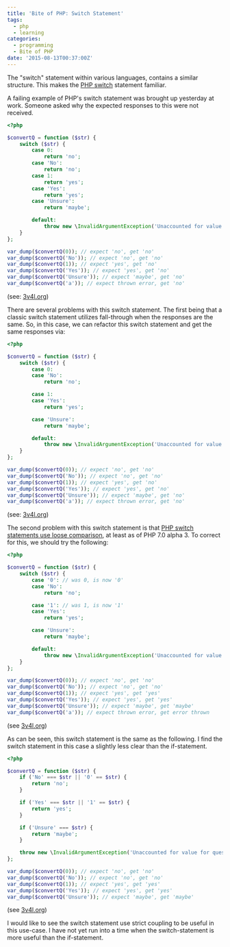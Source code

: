 ```yaml
---
title: 'Bite of PHP: Switch Statement'
tags:
  - php
  - learning
categories:
  - programming
  - Bite of PHP
date: '2015-08-13T00:37:00Z'
---
```


The "switch" statement within various languages, contains a similar structure. This makes the [PHP switch](http://php.net/manual/en/control-structures.switch.php) statement familiar.

A failing example of PHP's switch statement was brought up yesterday at work. Someone asked why the expected responses to this were not received.

```php
<?php

$convertQ = function ($str) {
    switch ($str) {
        case 0:
            return 'no';
        case 'No':
            return 'no';
        case 1:
            return 'yes';
        case 'Yes':
            return 'yes';
        case 'Unsure':
            return 'maybe';

        default:
            throw new \InvalidArgumentException('Unaccounted for value for questionnaire field: ' . $str);
    }
};

var_dump($convertQ(0)); // expect 'no', get 'no'
var_dump($convertQ('No')); // expect 'no', get 'no'
var_dump($convertQ(1)); // expect 'yes', get 'no'
var_dump($convertQ('Yes')); // expect 'yes', get 'no'
var_dump($convertQ('Unsure')); // expect 'maybe', get 'no'
var_dump($convertQ('a')); // expect thrown error, get 'no'
```

(see: [3v4l.org](http://3v4l.org/Qdblq))

There are several problems with this switch statement. The first being that a classic switch statement utilizes fall-through when the responses are the same. So, in this case, we can refactor this switch statement and get the same responses via:

```php
<?php

$convertQ = function ($str) {
    switch ($str) {
        case 0:
        case 'No':
            return 'no';

        case 1:
        case 'Yes':
            return 'yes';

        case 'Unsure':
            return 'maybe';

        default:
            throw new \InvalidArgumentException('Unaccounted for value for questionnaire field: ' . $str);
    }
};

var_dump($convertQ(0)); // expect 'no', get 'no'
var_dump($convertQ('No')); // expect 'no', get 'no'
var_dump($convertQ(1)); // expect 'yes', get 'no'
var_dump($convertQ('Yes')); // expect 'yes', get 'no'
var_dump($convertQ('Unsure')); // expect 'maybe', get 'no'
var_dump($convertQ('a')); // expect thrown error, get 'no'
```

(see: [3v4l.org](http://3v4l.org/hSXPS))

The second problem with this switch statement is that [PHP switch statements use loose comparison](http://php.net/manual/en/control-structures.switch.php), at least as of PHP 7.0 alpha 3. To correct for this, we should try the following:

```php
<?php

$convertQ = function ($str) {
    switch ($str) {
        case '0': // was 0, is now '0'
        case 'No':
            return 'no';

        case '1': // was 1, is now '1'
        case 'Yes':
            return 'yes';

        case 'Unsure':
            return 'maybe';

        default:
            throw new \InvalidArgumentException('Unaccounted for value for questionnaire field: ' . $str);
    }
};

var_dump($convertQ(0)); // expect 'no', get 'no'
var_dump($convertQ('No')); // expect 'no', get 'no'
var_dump($convertQ(1)); // expect 'yes', get 'yes'
var_dump($convertQ('Yes')); // expect 'yes', get 'yes'
var_dump($convertQ('Unsure')); // expect 'maybe', get 'maybe'
var_dump($convertQ('a')); // expect thrown error, get error thrown
```

(see [3v4l.org](http://3v4l.org/Y8kdD))

As can be seen, this switch statement is the same as the following. I find the switch statement in this case a slightly less clear than the if-statement.

```php
<?php

$convertQ = function ($str) {
    if ('No' === $str || '0' == $str) {
        return 'no';
    }

    if ('Yes' === $str || '1' == $str) {
        return 'yes';
    }

    if ('Unsure' === $str) {
        return 'maybe';
    }

    throw new \InvalidArgumentException('Unaccounted for value for questionnaire field: ' . $str);
};

var_dump($convertQ(0)); // expect 'no', get 'no'
var_dump($convertQ('No')); // expect 'no', get 'no'
var_dump($convertQ(1)); // expect 'yes', get 'yes'
var_dump($convertQ('Yes')); // expect 'yes', get 'yes'
var_dump($convertQ('Unsure')); // expect 'maybe', get 'maybe'
```

(see [3v4l.org](http://3v4l.org/p6901))

I would like to see the switch statement use strict coupling to be useful in this use-case. I have not yet run into a time when the switch-statement is more useful than the if-statement.
